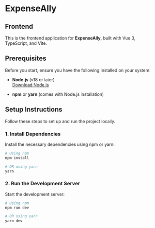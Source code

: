 # ExpenseAlly

## Frontend

This is the frontend application for **ExpenseAlly**, built with Vue 3, TypeScript, and Vite.

## Prerequisites

Before you start, ensure you have the following installed on your system:

- **Node.js** (v18 or later)  
  [Download Node.js](https://nodejs.org/)

- **npm** or **yarn** (comes with Node.js installation)

## Setup Instructions

Follow these steps to set up and run the project locally.

### 1. Install Dependencies

Install the necessary dependencies using npm or yarn:

```bash
# Using npm
npm install

# OR using yarn
yarn
```

### 2. Run the Development Server

Start the development server:

```bash
# Using npm
npm run dev

# OR using yarn
yarn dev
```
